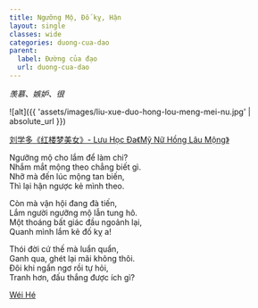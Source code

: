 ```yaml
---
title: Ngưỡng Mộ, Đố kỵ, Hận
layout: single
classes: wide
categories: duong-cua-dao
parent:
  label: Đường của đạo
  url: duong-cua-dao
---
```


*羡慕、嫉妒、很*

![alt]({{ 'assets/images/liu-xue-duo-hong-lou-meng-mei-nu.jpg' | absolute_url }})
> <cite>
  <a href="https://www.inkdancechinesepaintings.com/chinese-artists/liu-xue-duo_1.html" target="_blank">
  刘学多《红楼梦美女》- Lưu Học Đa《Mỹ Nữ Hồng Lâu Mộng》
  </a>
</cite>

Ngưỡng mộ cho lắm để làm chi?\
Nhắm mắt mộng theo chẳng biết gì.\
Nhỡ mà đến lúc mộng tan biến,\
Thì lại hận ngược kẻ mình theo.

Còn mà vận hội đang đà tiến,\
Lắm người ngưỡng mộ lẫn tung hô.\
Một thoáng bất giác đầu ngoảnh lại,\
Quanh mình lắm kẻ đố kỵ a!

Thói đời cứ thế mà luẩn quẩn,\
Ganh qua, ghét lại mãi không thôi.\
Đôi khi ngẩn ngơ rồi tự hỏi,\
Tranh hơn, đấu thắng được ích gì?

> <cite>
<a target="_blank" href="https://wei-he.xyz">Wéi Hé</a>
</cite>